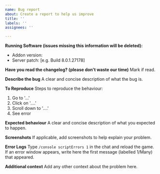 ```yaml
---
name: Bug report
about: Create a report to help us improve
title: ''
labels: ''
assignees: ''

---
```


**Running Software (issues missing this information will be deleted):**
 - Addon version:
 - Server patch: [e.g. Build 8.0.1.27178]

 **Have you read the changelog? (please don't waste our time)**
 Mark if read.

**Describe the bug**
A clear and concise description of what the bug is.

**To Reproduce**
Steps to reproduce the behaviour:
1. Go to '...'
2. Click on '....'
3. Scroll down to '....'
4. See error

**Expected behaviour**
A clear and concise description of what you expected to happen.

**Screenshots**
If applicable, add screenshots to help explain your problem.

**Error Logs**
Type `/console scriptErrors 1` in the chat and reload the game. If an error window appears, write here the first message (labelled 1/Many) that appeared.

**Additional context**
Add any other context about the problem here.
